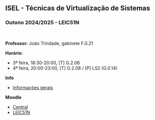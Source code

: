 ## ISEL - Técnicas de Virtualização de Sistemas
### Outono 2024/2025 - LEIC51N
<br>

**Professor:** João Trindade, gabinete F.0.21

**Horário:**
 - 3ª feira, 18:30-20:00, [T] G.2.06
 - 4ª feira, 20:00-23:00, [T] G.2.08 / [P] LS2 (G.0.14)

**Info**
 - [Informações gerais](https://github.com/isel-leic-tvs/info/blob/main/README.pt.md#t%C3%A9cnicas-de-virtualiza%C3%A7%C3%A3o-de-sistemas--system-virtualization-techniques)

**Moodle**
 - [Central](https://2425moodle.isel.pt/course/view.php?id=8739)
 - [LEIC51N](https://2425moodle.isel.pt/course/view.php?id=8775)
